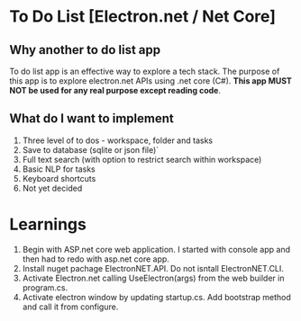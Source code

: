 # To Do List [Electron.net / Net Core]

## Why another to do list app
To do list app is an effective way to explore a tech stack. The purpose of this app is to explore electron.net APIs using .net core (C#). **This app MUST NOT be used for any real purpose except reading code**.

## What do I want to implement
1. Three level of to dos - workspace, folder and tasks
2. Save to database (sqlite or json file)`
3. Full text search (with option to restrict search within workspace)
4. Basic NLP for tasks
5. Keyboard shortcuts
6. Not yet decided

# Learnings
1. Begin with ASP.net core web application. I started with console app and then had to redo with asp.net core app.
2. Install nuget pachage ElectronNET.API. Do not isntall ElectronNET.CLI.
3. Activate Electron.net calling UseElectron(args) from the web builder in program.cs.
4. Activate electron window by updating startup.cs. Add bootstrap method and call it from configure.
  
